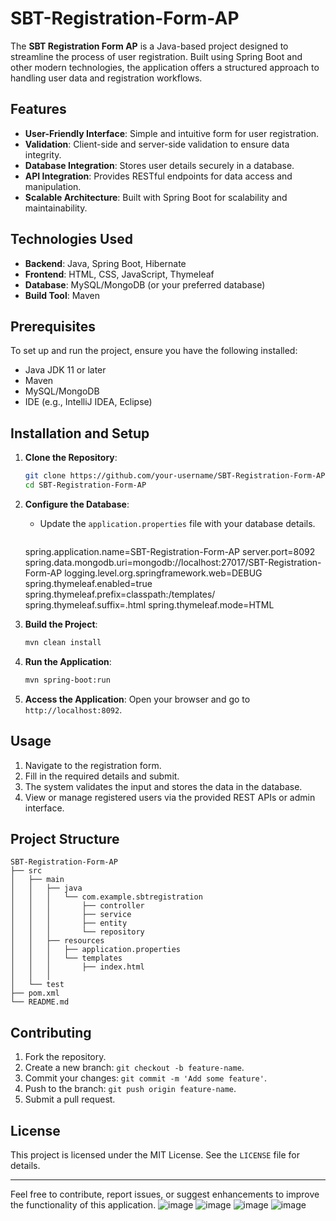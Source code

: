 # SBT-Registration-Form-AP
The **SBT Registration Form AP** is a Java-based project designed to streamline the process of user registration. Built using Spring Boot and other modern technologies, the application offers a structured approach to handling user data and registration workflows.

## Features
- **User-Friendly Interface**: Simple and intuitive form for user registration.
- **Validation**: Client-side and server-side validation to ensure data integrity.
- **Database Integration**: Stores user details securely in a database.
- **API Integration**: Provides RESTful endpoints for data access and manipulation.
- **Scalable Architecture**: Built with Spring Boot for scalability and maintainability.

## Technologies Used
- **Backend**: Java, Spring Boot, Hibernate
- **Frontend**: HTML, CSS, JavaScript, Thymeleaf
- **Database**: MySQL/MongoDB (or your preferred database)
- **Build Tool**: Maven

## Prerequisites
To set up and run the project, ensure you have the following installed:

- Java JDK 11 or later
- Maven
- MySQL/MongoDB
- IDE (e.g., IntelliJ IDEA, Eclipse)

## Installation and Setup
1. **Clone the Repository**:
   ```bash
   git clone https://github.com/your-username/SBT-Registration-Form-AP.git
   cd SBT-Registration-Form-AP
   ```

2. **Configure the Database**:
   - Update the `application.properties` file with your database details.
     ```properties
    spring.application.name=SBT-Registration-Form-AP
    server.port=8092
    spring.data.mongodb.uri=mongodb://localhost:27017/SBT-Registration-Form-AP
    logging.level.org.springframework.web=DEBUG
    spring.thymeleaf.enabled=true
    spring.thymeleaf.prefix=classpath:/templates/
    spring.thymeleaf.suffix=.html
    spring.thymeleaf.mode=HTML

3. **Build the Project**:
   ```bash
   mvn clean install
   ```

4. **Run the Application**:
   ```bash
   mvn spring-boot:run
   ```

5. **Access the Application**:
   Open your browser and go to `http://localhost:8092`.

## Usage
1. Navigate to the registration form.
2. Fill in the required details and submit.
3. The system validates the input and stores the data in the database.
4. View or manage registered users via the provided REST APIs or admin interface.

## Project Structure
```
SBT-Registration-Form-AP
├── src
│   ├── main
│   │   ├── java
│   │   │   └── com.example.sbtregistration
│   │   │       ├── controller
│   │   │       ├── service
│   │   │       ├── entity
│   │   │       └── repository
│   │   ├── resources
│   │   │   ├── application.properties
│   │   │   └── templates
│   │   │       ├── index.html
│   │   │       
│   └── test
├── pom.xml
└── README.md
```

## Contributing
1. Fork the repository.
2. Create a new branch: `git checkout -b feature-name`.
3. Commit your changes: `git commit -m 'Add some feature'`.
4. Push to the branch: `git push origin feature-name`.
5. Submit a pull request.

## License
This project is licensed under the MIT License. See the `LICENSE` file for details.

---

Feel free to contribute, report issues, or suggest enhancements to improve the functionality of this application.
![image](https://github.com/user-attachments/assets/364b5979-15b1-453f-a2a8-7bdf40aee125)
![image](https://github.com/user-attachments/assets/40898fea-1394-4ec4-beb9-bffd07ba52de)
![image](https://github.com/user-attachments/assets/f0dad7e5-3c24-42e2-8719-e1d48fac08c2)
![image](https://github.com/user-attachments/assets/11859414-6f39-4e73-9bbd-c29a21dda6f8)




